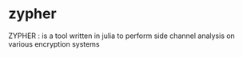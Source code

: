 # zypher
ZYPHER : is a tool written in julia to perform side channel analysis on various encryption systems
